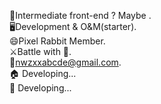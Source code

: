🐰Intermediate front-end ? Maybe . \
🖥Development & O&M(starter).\
😄Pixel Rabbit Member.\
⚔️Battle with 🦋.\
📮nwzxxabcde@gmail.com.\
🏠 Developing...\
📖 Developing...


<!--
**abcde1239/abcde1239** is a ✨ _special_ ✨ repository because its `README.md` (this file) appears on your GitHub profile.

Here are some ideas to get you started:

- 🔭 I’m currently working on ...
- 🌱 I’m currently learning ...
- 👯 I’m looking to collaborate on ...
- 🤔 I’m looking for help with ...
- 💬 Ask me about ...
- 📫 How to reach me: ...
- 😄 Pronouns: ...
- ⚡ Fun fact: ...
-->
